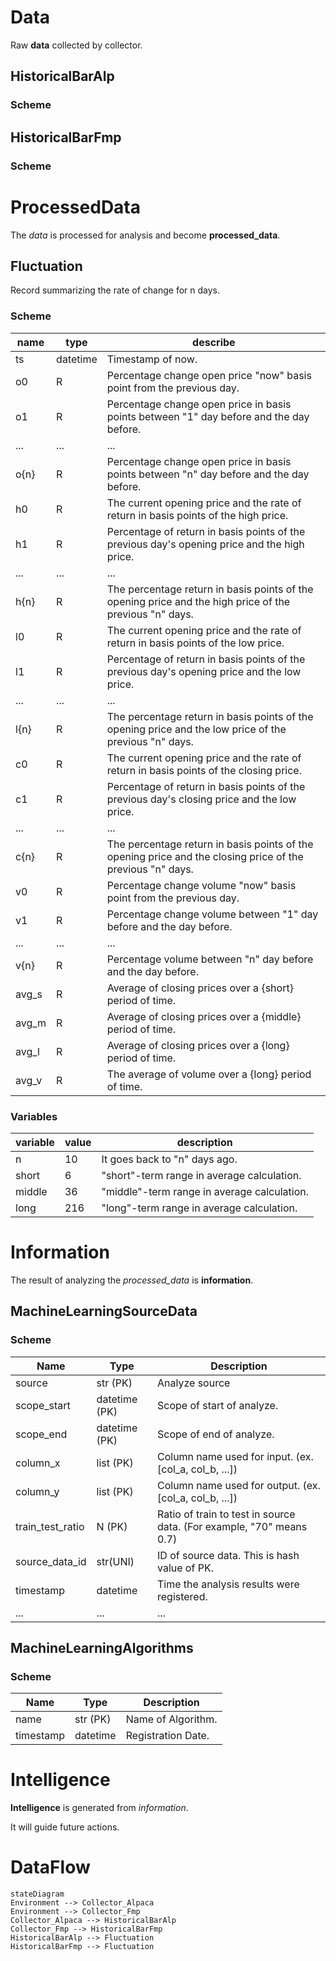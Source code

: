 # Data
Raw **data** collected by collector.
## HistoricalBarAlp
### Scheme
## HistoricalBarFmp
### Scheme

# ProcessedData
The *data* is processed for analysis and become **processed_data**.
## Fluctuation
Record summarizing the rate of change for n days.

### Scheme
| name  | type     | describe                                                                                                   |
|-------|----------|------------------------------------------------------------------------------------------------------------|
| ts    | datetime | Timestamp of now.                                                                                          |
| o0    | R        | Percentage change open price "now" basis point from the previous day.                                      |
| o1    | R        | Percentage change open price in basis points between "1" day before and the day before.                    |
| ...   | ...      | ...                                                                                                        |
| o{n}  | R        | Percentage change open price in basis points between "n" day before and the day before.                    |
| h0    | R        | The current opening price and the rate of return in basis points of the high price.                        |
| h1    | R        | Percentage of return in basis points of the previous day's opening price and the high price.               |
| ...   | ...      | ...                                                                                                        |
| h{n}  | R        | The percentage return in basis points of the opening price and the high price of the previous "n" days.    |
| l0    | R        | The current opening price and the rate of return in basis points of the low price.                         |
| l1    | R        | Percentage of return in basis points of the previous day's opening price and the low price.                |
| ...   | ...      | ...                                                                                                        |
| l{n}  | R        | The percentage return in basis points of the opening price and the low price of the previous "n" days.     |
| c0    | R        | The current opening price and the rate of return in basis points of the closing price.                     |
| c1    | R        | Percentage of return in basis points of the previous day's closing price and the low price.                |
| ...   | ...      | ...                                                                                                        |
| c{n}  | R        | The percentage return in basis points of the opening price and the closing price of the previous "n" days. |
| v0    | R        | Percentage change volume "now" basis point from the previous day.                                          |
| v1    | R        | Percentage change volume between "1" day before and the day before.                                        |
| ...   | ...      | ...                                                                                                        |
| v{n}  | R        | Percentage volume between "n" day before and the day before.                                               |
| avg_s | R        | Average of closing prices over a {short} period of time.                                                   |
| avg_m | R        | Average of closing prices over a {middle} period of time.                                                  |
| avg_l | R        | Average of closing prices over a {long} period of time.                                                    |
| avg_v | R        | The average of volume over a {long} period of time.                                                        |

### Variables
variable | value | description
-- | -- | --
n | 10 | It goes back to "n" days ago.
short | 6 | "short"-term range in average calculation.
middle | 36 | "middle"-term range in average calculation.
long | 216 | "long"-term range in average calculation.

# Information
The result of analyzing the *processed_data* is **information**.

## MachineLearningSourceData
### Scheme
| Name             | Type          | Description                                                          |
|------------------|---------------|----------------------------------------------------------------------|
| source           | str (PK)      | Analyze source                                                       |
| scope_start      | datetime (PK) | Scope of start of analyze.                                           |
| scope_end        | datetime (PK) | Scope of end of analyze.                                             |
| column_x         | list (PK)     | Column name used for input. (ex. [col_a, col_b, ...])                |
| column_y         | list (PK)     | Column name used for output. (ex. [col_a, col_b, ...])               |
| train_test_ratio | N (PK)        | Ratio of train to test in source data. (For example, "70" means 0.7) |
| source_data_id   | str(UNI)      | ID of source data. This is hash value of PK.                         |
| timestamp        | datetime      | Time the analysis results were registered.                           |
| ...              | ...           | ...                                                                  |

## MachineLearningAlgorithms
### Scheme
| Name      | Type     | Description        |
|-----------|----------|--------------------|
| name      | str (PK) | Name of Algorithm. |
| timestamp | datetime | Registration Date. |


# Intelligence
**Intelligence** is generated from *information*.

It will guide future actions.

# DataFlow
```mermaid
stateDiagram
Environment --> Collector_Alpaca
Environment --> Collector_Fmp 
Collector_Alpaca --> HistoricalBarAlp
Collector_Fmp --> HistoricalBarFmp
HistoricalBarAlp --> Fluctuation
HistoricalBarFmp --> Fluctuation
```
